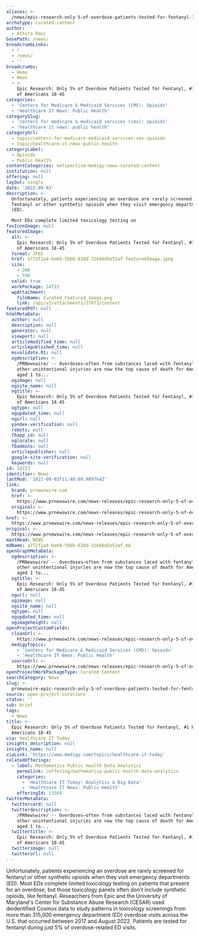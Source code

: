 ```yaml
---
aliases: >-
  /news/epic-research-only-5-of-overdose-patients-tested-for-fentanyl-1-killer-of-americans-18-45
archetype: curated-content
author:
  - Athira Ravi
basePath: /news/
breadcrumbLinks:
  - /
  - /news/
  - ''
breadcrumbs:
  - Home
  - News
  - >-
    Epic Research: Only 5% of Overdose Patients Tested for Fentanyl, #1 Killer
    of Americans 18-45
categories:
  - 'Centers for Medicare & Medicaid Services (CMS): Opioids'
  - 'Healthcare IT News: Public Health'
categorySlug:
  - 'centers for medicare & medicaid services (cms): opioids'
  - 'healthcare it news: public health'
categoryUrl:
  - topic/centers-for-medicare-medicaid-services-cms-opioids
  - topic/healthcare-it-news-public-health
categoryLabel:
  - Opioids
  - Public Health
contentCategories: netspective-medigy-news-curated-content
institution: null
offering: null
layOut: single
date: '2022-09-03'
description: >-
  Unfortunately, patients experiencing an overdose are rarely screened for
  fentanyl or other synthetic opioids when they visit emergency departments
  (ED).

  Most EDs complete limited toxicology testing on
favIconImage: null
featuredImage:
  alt: >-
    Epic Research: Only 5% of Overdose Patients Tested for Fentanyl, #1 Killer
    of Americans 18-45
  format: JPEG
  href: a772f1a4-be69-5bbb-820d-31646d5e52af-featuredImage.jpeg
  size:
    - 300
    - 590
  valid: true
  workPackage: 14723
  wpAttachment:
    fileName: Curated_Featured_Image.png
    link: /api/v3/attachments/27073/content
featuredPdf: null
htmlMetaData:
  author: null
  description: null
  generator: null
  viewport: null
  articlemodified_time: null
  articlepublished_time: null
  msvalidate.01: null
  ogdescription: >-
    /PRNewswire/ -- Overdoses—often from substances laced with fentanyl— and
    other unintentional injuries are now the top cause of death for Americans
    aged 1 to...
  ogimage: null
  ogsite_name: null
  ogtitle: >-
    Epic Research: Only 5% of Overdose Patients Tested for Fentanyl, #1 Killer
    of Americans 18-45
  ogtype: null
  ogupdated_time: null
  ogurl: null
  yandex-verification: null
  robots: null
  fbapp_id: null
  oglocale: null
  fbadmins: null
  articlepublisher: null
  google-site-verification: null
  keywords: null
id: 14723
identifier: News
lastMod: '2022-09-03T11:40:09.989764Z'
link:
  brand: prnewswire.com
  href: >-
    https://www.prnewswire.com/news-releases/epic-research-only-5-of-overdose-patients-tested-for-fentanyl-1-killer-of-americans-18-45-301610216.html
  original: >-
    https://www.prnewswire.com/news-releases/epic-research-only-5-of-overdose-patients-tested-for-fentanyl-1-killer-of-americans-18-45-301610216.html
href: >-
  https://www.prnewswire.com/news-releases/epic-research-only-5-of-overdose-patients-tested-for-fentanyl-1-killer-of-americans-18-45-301610216.html
original: >-
  https://www.prnewswire.com/news-releases/epic-research-only-5-of-overdose-patients-tested-for-fentanyl-1-killer-of-americans-18-45-301610216.html
mastHead: NEWS
mdName: a772f1a4-be69-5bbb-820d-31646d5e52af.md
openGraphMetaData:
  ogdescription: >-
    /PRNewswire/ -- Overdoses—often from substances laced with fentanyl— and
    other unintentional injuries are now the top cause of death for Americans
    aged 1 to...
  ogtitle: >-
    Epic Research: Only 5% of Overdose Patients Tested for Fentanyl, #1 Killer
    of Americans 18-45
  ogurl: null
  ogimage: null
  ogsite_name: null
  ogtype: null
  ogupdated_time: null
  ogimageheight: null
openProjectCustomFields:
  cleanUrl: >-
    https://www.prnewswire.com/news-releases/epic-research-only-5-of-overdose-patients-tested-for-fentanyl-1-killer-of-americans-18-45-301610216.html
  medigyTopics:
    - 'Centers for Medicare & Medicaid Services (CMS): Opioids'
    - 'Healthcare IT News: Public Health'
  sourceUrl: >-
    https://www.prnewswire.com/news-releases/epic-research-only-5-of-overdose-patients-tested-for-fentanyl-1-killer-of-americans-18-45-301610216.html
openProjectWorkPackageType: Curated Content
searchCategory: News
slug: >-
  prnewswire-epic-research-only-5-of-overdose-patients-tested-for-fentanyl-1-killer-of-americans-18-45
source: open-project-curations
status: ''
sub: brief
tags:
  - News
title: >-
  Epic Research: Only 5% of Overdose Patients Tested for Fentanyl, #1 Killer of
  Americans 18-45
via: Healthcare IT Today
insights_description: null
insights_name: null
viaLink: 'https://www.medigy.com/topics/healthcare-it-today'
relatedOfferings:
  - label: Mathematica Public Health Data Analytics
    permalink: /offering/mathematica-public-health-data-analytics
    categories:
      - 'Healthcare IT Today: Analytics & Big Data'
      - 'Healthcare IT News: Public Health'
    offeringId: 13569
twitterMetaData:
  twittercard: null
  twitterdescription: >-
    /PRNewswire/ -- Overdoses—often from substances laced with fentanyl— and
    other unintentional injuries are now the top cause of death for Americans
    aged 1 to...
  twittertitle: >-
    Epic Research: Only 5% of Overdose Patients Tested for Fentanyl, #1 Killer
    of Americans 18-45
  twitterimage: null
  twitterurl: null
---
```

<p>Unfortunately, patients experiencing an overdose are rarely screened for fentanyl or other synthetic opioids when they visit emergency departments (ED).
Most EDs complete limited toxicology testing on patients that present for an overdose, but those toxicology panels often don't include synthetic opioids, like fentanyl.
Researchers from Epic and the University of Maryland's Center for Substance Abuse Research (CESAR) used deidentified Cosmos data to study patterns in toxicology screenings from more than 315,000 emergency department (ED) overdose visits across the U.S. that occurred between 2017 and August 2022.
Patients are tested for fentanyl during just 5% of overdose-related ED visits.</p>